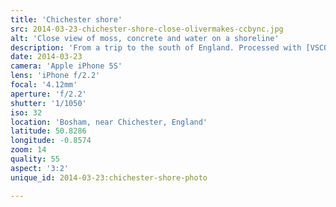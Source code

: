 ```yaml
---
title: 'Chichester shore'
src: 2014-03-23-chichester-shore-close-olivermakes-ccbync.jpg
alt: 'Close view of moss, concrete and water on a shoreline'
description: 'From a trip to the south of England. Processed with [VSCOcam](http://vsco.co/app) n1.'
date: 2014-03-23
camera: 'Apple iPhone 5S'
lens: 'iPhone f/2.2'
focal: '4.12mm'
aperture: 'f/2.2'
shutter: '1/1050'
iso: 32
location: 'Bosham, near Chichester, England'
latitude: 50.8286
longitude: -0.8574
zoom: 14
quality: 55
aspect: '3:2'
unique_id: 2014-03-23:chichester-shore-photo

---
```

